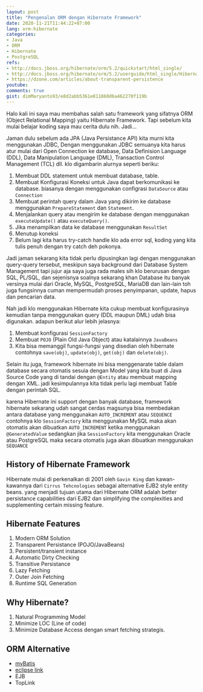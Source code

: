 ```yaml
---
layout: post
title: "Pengenalan ORM dengan Hibernate Framework"
date: 2020-11-21T11:44:22+07:00
lang: orm-hibernate
categories:
- Java
- ORM
- Hibernate
- PostgreSQL
refs: 
- http://docs.jboss.org/hibernate/orm/5.2/quickstart/html_single/
- http://docs.jboss.org/hibernate/orm/5.2/userguide/html_single/Hibernate_User_Guide.html
- https://dzone.com/articles/about-transparent-persistence
youtube: 
comments: true
gist: dimMaryanto93/e8d2abb5361e811860d6a462270f119b
---
```


Halo kali ini saya mau membahas salah satu framework yang sifatnya ORM (Object Relational Mapping) yaitu Hibernate Framework. Tapi sebelum kita mulai belajar koding saya mau cerita dulu nih. Jadi...

Jaman dulu sebelum ada JPA (Java Persistance API) kita murni kita menggunakan JDBC, Dengan menggunakan JDBC semuanya kita harus atur mulai dari Open Connection ke database, Data Definision Language (DDL), Data Manipulation Language (DML), Transaction Control Management (TCL) dll. klo digambarin alurnya seperti beriku:

1. Membuat DDL statement untuk membuat database, table.
2. Membuat Konfigurasi Koneksi untuk Java dapat berkomunikasi ke database. biasanya dengan menggunakan configrasi `DataSource` atau `Connection`
3. Membuat perintah query dalam Java yang dikirim ke database menggunakan `PrepareStatement` dan `Statement`.
4. Menjalankan query atau mengirim ke database dengan menggunakan `executeUpdate()` atau `executeQuery()`.
5. Jika menampilkan data ke database menggunakan `ResultSet`
6. Menutup koneksi
7. Belum lagi kita harus try-catch handle klo ada error sql, koding yang kita tulis penuh dengan try catch deh pokonya.

Jadi jaman sekarang kita tidak perlu dipusingkan lagi dengan menggunakan query-query tersebut, meskipun saya background dari Database System Management tapi jujur aja saya juga rada males sih klo berurusan dengan SQL, PL/SQL, dan sejenisnya soalnya sekarang khan Database itu banyak versinya mulai dari Oracle, MySQL, PostgreSQL, MariaDB dan lain-lain toh juga fungsinnya cuman mempermudah proses penyimpanan, update, hapus dan pencarian data.

Nah jadi klo menggunakan Hibernate kita cukup membuat konfigurasinya kemudian tanpa menggunakan query (DDL maupun DML) udah bisa digunakan. adapun berikut alur lebih jelasnya:

1. Membuat konfigurasi `SessionFactory`
2. Membuat `POJO` (Plain Old Java Object) atau katalainnya `JavaBeans`
3. Kita bisa memanggil fungsi-fungsi yang disedian oleh hibernate contohnya `save(obj)`, `update(obj)`,  `get(obj)` dan `delete(obj)`.

Selain itu juga, framework hibernate ini bisa menggenarate table dalam database secara otomatis sesuia dengan Model yang kita buat di Java Source Code yang di tandai dengan `@Entity` atau membuat mapping dengan XML. jadi kesimpulannya kita tidak perlu lagi membuat Table dengan perintah SQL.

karena Hibernate ini support dengan banyak database, framework hibernate sekarang udah sangat cerdas magsunya bisa membedakan antara database yang menggunakan `AUTO_INCREMENT` atau `SEQUENCE` contohnya klo `SessionFactory` kita menggunakan MySQL maka akan otomatis akan dibuatkan `AUTO_INCREMENT` ketika menggunakan `@GeneratedValue` sedangkan jika `SessionFactory` kita menggunakan Oracle atau PostgreSQL maka secara otomatis juga akan dibuatkan menggunakan `SEQUANCE`

## History of Hibernate Framework

Hibernate mulai di perkenalkan di 2001 oleh `Gavin King` dan kawan-kawannya dari `Cirrus Tehcnologies` sebagai alternative EJB2 style entity beans. yang menjadi tujuan utama dari Hibernate ORM adalah better persistance capabilities dari EJB2 dan simplifying the complexities and supplementing certain missing feature.

## Hibernate Features

1. Modern ORM Solution
2. Transparent Persistance (POJO/JavaBeans)
3. Persistent/transient instance
4. Automatic Dirty Checking
5. Transitive Persistance
6. Lazy Fetching
7. Outer Join Fetching
8. Runtime SQL Generation

## Why Hibernate?

1. Natural Programming Model
2. Minimize LOC (Line of code)
3. Minimize Database Access dengan smart fetching strategis.

## ORM Alternative 

- [myBatis](https://mybatis.org/mybatis-3/)
- [eclipse link](https://www.eclipse.org/eclipselink/)
- EJB
- TopLink